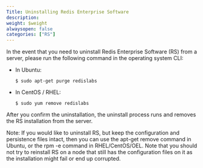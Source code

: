 ```yaml
---
Title: Uninstalling Redis Enterprise Software
description: 
weight: $weight
alwaysopen: false
categories: ["RS"]
---
```

In the event that you need to uninstall Redis Enterprise Software
(RS) from a server, please run the following command in the operating
system CLI:

- In Ubuntu:

    ```src
    $ sudo apt-get purge redislabs
    ```

- In CentOS / RHEL:

    ```src
    $ sudo yum remove redislabs
    ```

After you confirm the uninstallation, the uninstall process runs and
removes the RS installation from the server.

Note: If you would like to uninstall RS, but keep the configuration and
persistence files intact, then you can use the apt-get remove command in
Ubuntu, or the rpm -e command in RHEL/CentOS/OEL. Note that you should
not try to reinstall RS on a node that still has the configuration files
on it as the installation might fail or end up corrupted.
